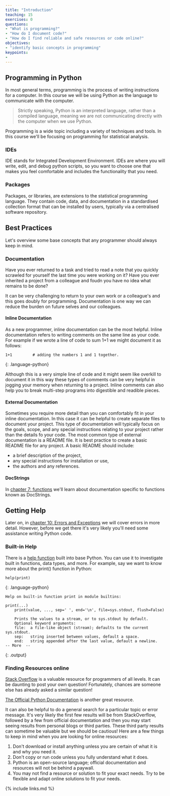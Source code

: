 ```yaml
---
title: "Introduction"
teaching: 15
exercises: 0
questions:
- "What is programming?"
- "How do I document code?"
- "How do I find reliable and safe resources or code online?"
objectives:
- "identify basic concepts in programming"
keypoints:
- 
---
```


## Programming in Python

In most general terms, programming is the process of writing instructions for a computer. In this course we will be using Python as the language to communicate with the computer. 

> Strictly speaking, Python is an interpreted language, rather than a compiled language, meaning we are not communicating directly with the computer when we use Python.

Programming is a wide topic including a variety of techniques and tools. In this course we'll be focusing on programming for statistical analysis.


### IDEs

IDE stands for Integrated Development Environment. IDEs are where you will write, edit, and debug python scripts, so you want to choose one that makes you feel comfortable and includes the functionality that you need. 

### Packages

Packages, or libraries, are extensions to the statistical programming language. They contain code, data, and documentation in a standardised collection format that can be installed by users, typically via a centralised software repository.

## Best Practices

Let's overview some base concepts that any programmer should always keep in mind.

### Documentation

Have you ever returned to a task and tried to read a note that you quickly scrawled for yourself the last time you were working on it? Have you ever inherited a project from a colleague and foudn you have no idea what remains to be done?

It can be very challenging to return to your own work or a colleague's and this goes doubly for programming. Documentation is one way we can reduce the burden on future selves and our colleagues.

#### Inline Documentation

As a new programmer, inline documentation can be the most helpful. Inline documentation refers to writing comments on the same line as your code. For example if we wrote a line of code to sum 1+1 we might document it as follows:

~~~
1+1         # adding the numbers 1 and 1 together.
~~~
{: .language-python}

Although this is a very simple line of code and it might seem like overkill to document it in this way these types of comments can be very helpful in jogging your memory when returning to a project. Inline comments can also help you to break multi-step programs into digestible and readible pieces.

#### External Documentation
Sometimes you require more detail than you can comfortably fit in your inline documentation. In this case it can be helpful to create separate files to document your project. This type of documentation will typically focus on the goals, scope, and any special instructions relating to your project rather than the details fo your code. The most common type of external documentation is a README file. It is best practice to create a basic README file for any project. A basic README should include:
- a brief description of the project,
- any special instructions for installation or use,
- the authors and any references.

#### DocStrings

In [chapter 7: functions](/_episodes/07-functions.md) we'll learn about documentation specific to functions known as DocStrings.

## Getting Help
Later on, in [chapter 10: Errors and Exceptions](/_episodes/10-errors_exceptions.md) we will cover errors in more detail. However, before we get there it's very likely you'll need some assistance writing Python code.

### Built-in Help

There is a [help function](https://docs.python.org/3/library/functions.html#help) built into base Python. You can use it to investigate built in functions, data types, and more. For example, say we want to know more about the print() function in Python:

~~~
help(print)
~~~
{: .language-python}

~~~
Help on built-in function print in module builtins:

print(...)
    print(value, ..., sep=' ', end='\n', file=sys.stdout, flush=False)

    Prints the values to a stream, or to sys.stdout by default.
    Optional keyword arguments:
    file:  a file-like object (stream); defaults to the current sys.stdout.
    sep:   string inserted between values, default a space.
    end:   string appended after the last value, default a newline.
-- More  --
~~~
{: .output}

### Finding Resources online

[Stack Overflow](https://stackoverflow.com/) is a valuable resource for programmers of all levels. It can be daunting to post your own question! Fortunately, chances are someone else has already asked a similar question! 

[The Official Python Documentation](https://www.python.org/) is another great resource.

It can also be helpful to do a general search for a particular topic or error message. It's very likely the first few results will be from StackOverflow, followed by a few from official documentation and then you may start seeing results from personal blogs or third parties. These third party results can sometime be valuable but we should be cautious! Here are a few things to keep in mind when you are looking for online resources:
1. Don't download or install anything unless you are certain of what it is and why you need it.
2. Don't copy or run code unless you fully understand what it does.
3. Python is an open-source language; official documentation and resources will not be behind a paywall.
4. You may not find a resource or solution to fit your exact needs. Try to be flexible and adapt online solutions to fit your needs.






{% include links.md %}

